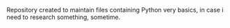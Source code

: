 Repository created to maintain files containing Python very basics, in case i need to research something, sometime.
